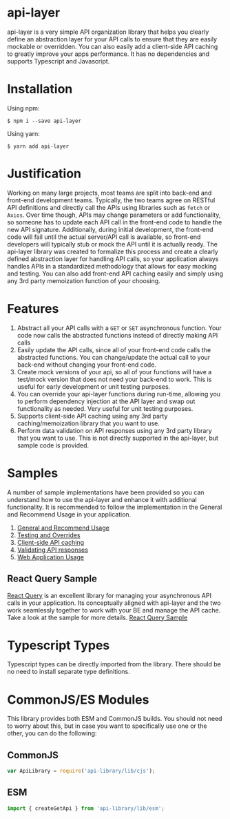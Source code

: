 # api-layer
api-layer is a very simple API organization library that helps you clearly define an abstraction layer for your API calls to ensure that they are easily mockable or overridden.  You can also easily add a client-side API caching to greatly improve your apps performance.  It has no dependencies and supports Typescript and Javascript.  

# Installation
Using npm:
```
$ npm i --save api-layer
```
Using yarn:
```
$ yarn add api-layer
```

# Justification
Working on many large projects, most teams are split into back-end and front-end development teams.  Typically, the two teams agree on RESTful API definitions and directly call the APIs using libraries such as `fetch` or `Axios`.  Over time though, APIs may change parameters or add functionality, so someone has to update each API call in the front-end code to handle the new API signature.  Additionally, during initial development, the front-end code will fail until the actual server/API call is available, so front-end developers will typically stub or mock the API until it is actually ready.  The api-layer library was created to formalize this process and create a clearly defined abstraction layer for handling API calls, so your application always handles APIs in a standardized methodology that allows for easy mocking and testing.  You can also add front-end API caching easily and simply using any 3rd party memoization function of your choosing.

# Features
1. Abstract all your API calls with a `GET` or `SET` asynchronous function.  Your code now calls the abstracted functions instead of directly making API calls
2. Easily update the API calls, since all of your front-end code calls the abstracted functions.  You can change/update the actual call to your back-end without changing your front-end code.
3. Create mock versions of your api, so all of your functions will have a test/mock version that does not need your back-end to work.  This is useful for early development or unit testing purposes.
4. You can override your api-layer functions during run-time, allowing you to perform dependency injection at the API layer and swap out functionality as needed.  Very useful for unit testing purposes.
5. Supports client-side API caching using any 3rd party caching/memoization library that you want to use. 
6. Perform data validation on API responses using any 3rd party library that you want to use.  This is not directly supported in the api-layer, but sample code is provided.  

# Samples
A number of sample implementations have been provided so you can understand how to use the api-layer and enhance it with additional functionality. It is recommended to follow the implementation in the General and Recommend Usage in your application. 
1. [General and Recommend Usage](./samples/general)
2. [Testing and Overrides](./samples/testing)
3. [Client-side API caching](./samples/caching)
4. [Validating API responses](./samples/validation)
5. [Web Application Usage](./samples/webapp)
## React Query Sample
[React Query](https://react-query.tanstack.com/) is an excellent library for managing your asynchronous API calls in your application.  Its conceptually aligned with api-layer and the two work seamlessly together to work with your BE and manage the API cache.  Take a look at the sample for more details.  [React Query Sample](./samples/react-query-sample)
# Typescript Types
Typescript types can be directly imported from the library. There should be no need to install separate type definitions.

# CommonJS/ES Modules
This library provides both ESM and CommonJS builds.  You should not need to worry about this, but in case you want to specifically use
one or the other, you can do the following:

## CommonJS
```javascript
var ApiLibrary = require('api-library/lib/cjs');
```

## ESM
```javascript
import { createGetApi } from 'api-library/lib/esm';  
```

